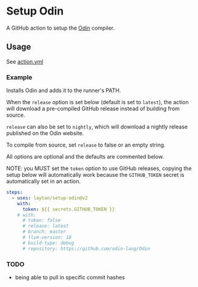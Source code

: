 # Setup Odin

A GitHub action to setup the [Odin](https://github.com/odin-lang/Odin) compiler.

## Usage

See [action.yml](https://github.com/laytan/setup-odin/blob/main/action.yml)

### Example

Installs Odin and adds it to the runner's PATH.

When the `release` option is set below (default is set to `latest`), the action will download
a pre-compiled GitHub release instead of building from source.

`release` can also be set to `nightly`, which will download a nightly release published on the Odin website.

To compile from source, set `release` to false or an empty string.

All options are optional and the defaults are commented below.

NOTE: you MUST set the `token` option to use GitHub releases, copying the setup below will automatically work
because the `GITHUB_TOKEN` secret is automatically set in an action.

```yaml
steps:
  - uses: laytan/setup-odin@v2
    with:
      token: ${{ secrets.GITHUB_TOKEN }}
    # with:
      # token: false
      # release: latest
      # branch: master
      # llvm-version: 18
      # build-type: debug
      # repository: https://github.com/odin-lang/Odin
```

### TODO

 - being able to pull in specific commit hashes
